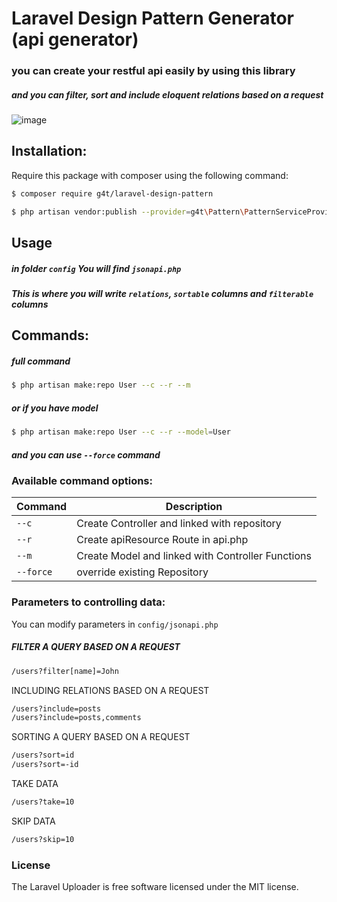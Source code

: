 # Laravel Design Pattern Generator (api generator)
### you can create your restful api easily by using this library
##### and you can filter, sort and include eloquent relations based on a request


![image](https://api.romarkcode.com/storage/images/607403e2823251*cPt2YI-5YxhfL3_Uhw0txA.png)

## Installation:
Require this package with composer using the following command:

```sh
$ composer require g4t/laravel-design-pattern
```

```sh
$ php artisan vendor:publish --provider=g4t\Pattern\PatternServiceProvider 
```

## Usage
##### in folder `config` You will find `jsonapi.php`
##### This is where you will write `relations`, `sortable` columns and `filterable` columns 

## Commands:
##### full command
```sh
$ php artisan make:repo User --c --r --m
```
##### or if you have model 
```sh
$ php artisan make:repo User --c --r --model=User
```
##### and you can use `--force` command


### Available command options:

Command | Description
--------- | -------
`--c` | Create Controller and linked with repository
`--r` | Create apiResource Route in api.php
`--m` | Create Model and linked with Controller Functions
`--force` | override existing Repository


### Parameters to controlling data:

You can modify parameters in `config/jsonapi.php`


##### FILTER A QUERY BASED ON A REQUEST
```sh
/users?filter[name]=John
```

INCLUDING RELATIONS BASED ON A REQUEST
```sh
/users?include=posts
/users?include=posts,comments
```

SORTING A QUERY BASED ON A REQUEST
```sh
/users?sort=id
/users?sort=-id
```


TAKE DATA
```sh
/users?take=10
```


SKIP DATA
```sh
/users?skip=10
```

### License

The Laravel Uploader is free software licensed under the MIT license.
